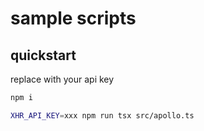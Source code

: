 # sample scripts

## quickstart

replace with your api key

```bash
npm i

XHR_API_KEY=xxx npm run tsx src/apollo.ts
```
